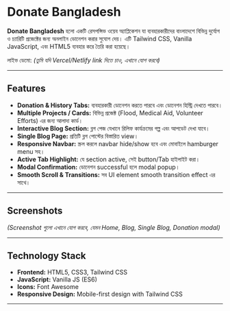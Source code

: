# Donate Bangladesh

**Donate Bangladesh** হলো একটি রেসপন্সিভ ওয়েব অ্যাপ্লিকেশন যা ব্যবহারকারীদের বাংলাদেশে বিভিন্ন দুর্যোগ ও চ্যারিটি প্রজেক্টের জন্য অনলাইন ডোনেশন করার সুযোগ দেয়। এটি Tailwind CSS, Vanilla JavaScript, এবং HTML5 ব্যবহার করে তৈরি করা হয়েছে।  

লাইভ ডেমো: *(তুমি যদি Vercel/Netlify link দিতে চাও, এখানে যোগ করবে)*

---

## Features

- **Donation & History Tabs:** ব্যবহারকারী ডোনেশন করতে পারবে এবং ডোনেশন হিস্ট্রি দেখতে পারবে।  
- **Multiple Projects / Cards:** বিভিন্ন প্রজেক্ট (Flood, Medical Aid, Volunteer Efforts) এর জন্য আলাদা কার্ড।  
- **Interactive Blog Section:** ব্লগ পেজ যেখানে রিলিফ কার্যক্রমের গল্প এবং আপডেট দেখা যাবে।  
- **Single Blog Page:** প্রতিটি ব্লগ পোস্টের বিস্তারিত view।  
- **Responsive Navbar:** স্ক্রল করলে navbar hide/show হবে এবং মোবাইলে hamburger menu সহ।  
- **Active Tab Highlight:** যে section active, সেই button/Tab হাইলাইট করা।  
- **Modal Confirmation:** ডোনেশন successful হলে modal popup।  
- **Smooth Scroll & Transitions:** সব UI element smooth transition effect এর সাথে।  

---

## Screenshots

*(Screenshot গুলো এখানে যোগ করবে, যেমন Home, Blog, Single Blog, Donation modal)*

---

## Technology Stack

- **Frontend:** HTML5, CSS3, Tailwind CSS  
- **JavaScript:** Vanilla JS (ES6)  
- **Icons:** Font Awesome  
- **Responsive Design:** Mobile-first design with Tailwind CSS  

---
